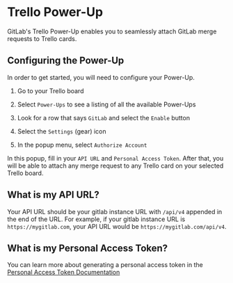 # Trello Power-Up

GitLab's Trello Power-Up enables you to seamlessly attach GitLab merge requests to Trello cards.

## Configuring the Power-Up

In order to get started, you will need to configure your Power-Up.

1. Go to your Trello board

1. Select `Power-Ups` to see a listing of all the available Power-Ups

1. Look for a row that says `GitLab` and select the `Enable` button

1. Select the `Settings` (gear) icon

1. In the popup menu, select `Authorize Account`

In this popup, fill in your `API URL` and `Personal Access Token`. After that, you will be able to attach any merge request to any Trello card on your selected Trello board.

## What is my API URL?

Your API URL should be your gitlab instance URL with `/api/v4` appended in the end of the URL.
For example, if your gitlab instance URL is `https://mygitlab.com`, your API URL would be `https://mygitlab.com/api/v4`.

## What is my Personal Access Token?

You can learn more about generating a personal access token in the [Personal Access Token Documentation][personal-access-token-documentation]

[personal-access-token-documentation]: ../user/profile/personal_access_tokens
